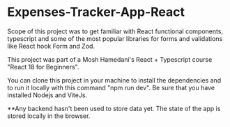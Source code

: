 # Expenses-Tracker-App-React

Scope of this project was to get familiar with React functional components, typescript and some of the most popular libraries for forms and validations like React hook Form and Zod.

This project was part of a Mosh Hamedani's React + Typescript course "React 18 for Beginners".

You can clone this project in your machine to install the dependencies and to run it locally with this command "npm run dev". Be sure that you have installed Nodejs and ViteJs.

\*\*Any backend hasn't been used to store data yet. The state of the app is stored locally in the browser.
